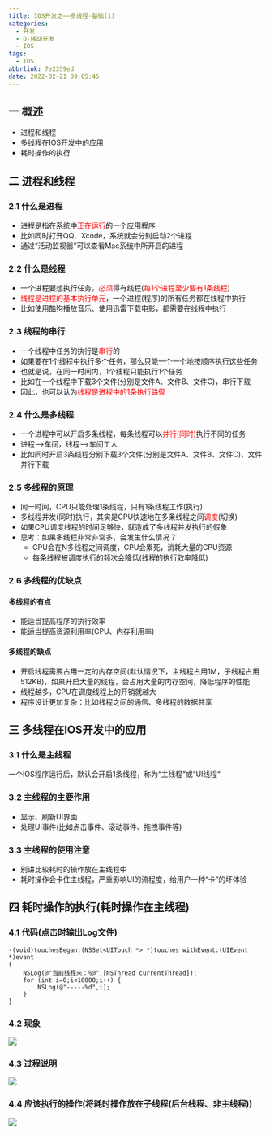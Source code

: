 ```yaml
---
title: IOS开发之——多线程-基础(1)
categories:
  - 开发
  - D-移动开发
  - IOS
tags:
  - IOS
abbrlink: 7e2359ed
date: 2022-02-21 09:05:45
---
```

## 一 概述

* 进程和线程
* 多线程在IOS开发中的应用
* 耗时操作的执行

<!--more-->

## 二 进程和线程

### 2.1 什么是进程

* 进程是指在系统中<font color=red>正在运行</font>的一个应用程序
* 比如同时打开QQ、Xcode，系统就会分别启动2个进程
* 通过“活动监视器”可以查看Mac系统中所开启的进程

### 2.2 什么是线程

* 一个进程要想执行任务，<font color=red>必须</font>得有线程(<font color=red>每1个进程至少要有1条线程</font>)
* <font color=red>线程是进程的基本执行单元</font>，一个进程(程序)的所有任务都在线程中执行
* 比如使用酷狗播放音乐、使用迅雷下载电影，都需要在线程中执行

### 2.3 线程的串行

* 一个线程中任务的执行是<font color=red>串行</font>的
* 如果要在1个线程中执行多个任务，那么只能一个一个地按顺序执行这些任务
* 也就是说，在同一时间内，1个线程只能执行1个任务
* 比如在一个线程中下载3个文件(分别是文件A、文件B、文件C)，串行下载
* 因此，也可以认为<font color=red>线程是进程中的1条执行路径</font>

### 2.4 什么是多线程

* 一个进程中可以开启多条线程，每条线程可以<font color=red>并行(同时)</font>执行不同的任务
* 进程——>车间，线程——>车间工人
* 比如同时开启3条线程分别下载3个文件(分别是文件A、文件B、文件C)，文件并行下载

### 2.5 多线程的原理

* 同一时间，CPU只能处理1条线程，只有1条线程工作(执行)
* 多线程并发(同时)执行，其实是CPU快速地在多条线程之间<font color=red>调度</font>(切换)
* 如果CPU调度线程的时间足够快，就造成了多线程并发执行的假象
* 思考：如果多线程非常非常多，会发生什么情况？
  - CPU会在N多线程之间调度，CPU会累死，消耗大量的CPU资源
  - 每条线程被调度执行的频次会降低(线程的执行效率降低)

### 2.6 多线程的优缺点

####  多线程的有点

* 能适当提高程序的执行效率
* 能适当提高资源利用率(CPU、内存利用率)

#### 多线程的缺点

* 开启线程需要占用一定的内存空间(默认情况下，主线程占用1M，子线程占用512KB)，如果开启大量的线程，会占用大量的内存空间，降低程序的性能
* 线程越多，CPU在调度线程上的开销就越大
* 程序设计更加复杂：比如线程之间的通信、多线程的数据共享

## 三 多线程在IOS开发中的应用

### 3.1 什么是主线程

一个IOS程序运行后，默认会开启1条线程，称为“主线程”或“UI线程“

### 3.2 主线程的主要作用

* 显示、刷新UI界面
* 处理UI事件(比如点击事件、滚动事件、拖拽事件等)

### 3.3 主线程的使用注意

* 别讲比较耗时的操作放在主线程中
* 耗时操作会卡住主线程，严重影响UI的流程度，给用户一种“卡”的坏体验

## 四 耗时操作的执行(耗时操作在主线程)

### 4.1 代码(点击时输出Log文件)

```
-(void)touchesBegan:(NSSet<UITouch *> *)touches withEvent:(UIEvent *)event
{
    NSLog(@"当前线程未：%@",[NSThread currentThread]);
    for (int i=0;i<10000;i++) {
        NSLog(@"-----%d",i);
    }
}
```

### 4.2 现象

![][1]
### 4.3  过程说明
![][2]
### 4.4  应该执行的操作(将耗时操作放在子线程(后台线程、非主线程))
![][3]



[1]:https://cdn.jsdelivr.net/gh/PGzxc/CDN/blog-ios/ios-thread-main-dead.gif
[2]:https://cdn.jsdelivr.net/gh/PGzxc/CDN/blog-ios/ios-thread-main-dead-process.png
[3]:https://cdn.jsdelivr.net/gh/PGzxc/CDN/blog-ios/ios-thread-main-dead-deal.png

